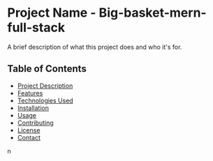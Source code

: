 # Project Name - Big-basket-mern-full-stack

A brief description of what this project does and who it's for.

## Table of Contents

- [Project Description](#project-description)
- [Features](#features)
- [Technologies Used](#technologies-used)
- [Installation](#installation)
- [Usage](#usage)
- [Contributing](#contributing)
- [License](#license)
- [Contact](#contact)

n


